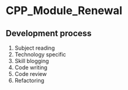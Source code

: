 # CPP_Module_Renewal

## Development process
1. Subject reading
2. Technology specific
3. Skill blogging
4. Code writing
5. Code review
6. Refactoring